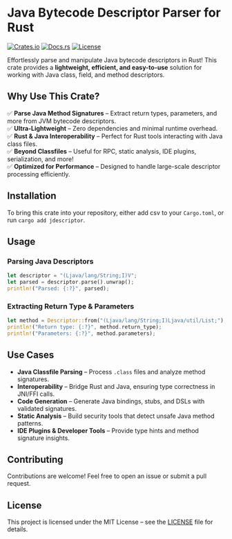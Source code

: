 # Java Bytecode Descriptor Parser for Rust

[![Crates.io](https://img.shields.io/crates/v/jdescriptor.svg)](https://crates.io/crates/jdescriptor)
[![Docs.rs](https://docs.rs/jdescriptor/badge.svg)](https://docs.rs/jdescriptor)
[![License](https://img.shields.io/crates/l/jdescriptor.svg)](https://github.com/hextriclosan/rusty-jvm/blob/main/jdescriptor/LICENSE)

Effortlessly parse and manipulate Java bytecode descriptors in Rust! This crate provides a **lightweight, efficient, and easy-to-use** solution for working with Java class, field, and method descriptors.

## Why Use This Crate?
✅ **Parse Java Method Signatures** – Extract return types, parameters, and more from JVM bytecode descriptors.<br>
✅ **Ultra-Lightweight** – Zero dependencies and minimal runtime overhead.<br>
✅ **Rust & Java Interoperability** – Perfect for Rust tools interacting with Java class files.<br>
✅ **Beyond Classfiles** – Useful for RPC, static analysis, IDE plugins, serialization, and more!<br>
✅ **Optimized for Performance** – Designed to handle large-scale descriptor processing efficiently.

## Installation
To bring this crate into your repository, either add csv to your `Cargo.toml`, or run `cargo add jdescriptor`.

## Usage

### Parsing Java Descriptors
```rust
let descriptor = "(Ljava/lang/String;I)V";
let parsed = descriptor.parse().unwrap();
println!("Parsed: {:?}", parsed);
```

### Extracting Return Type & Parameters
```rust
let method = Descriptor::from("(Ljava/lang/String;I)Ljava/util/List;");
println!("Return type: {:?}", method.return_type);
println!("Parameters: {:?}", method.parameters);
```

## Use Cases
- **Java Classfile Parsing** – Process `.class` files and analyze method signatures.
- **Interoperability** – Bridge Rust and Java, ensuring type correctness in JNI/FFI calls.
- **Code Generation** – Generate Java bindings, stubs, and DSLs with validated signatures.
- **Static Analysis** – Build security tools that detect unsafe Java method patterns.
- **IDE Plugins & Developer Tools** – Provide type hints and method signature insights.

## Contributing
Contributions are welcome! Feel free to open an issue or submit a pull request.

## License
This project is licensed under the MIT License – see the [LICENSE](LICENSE) file for details.
